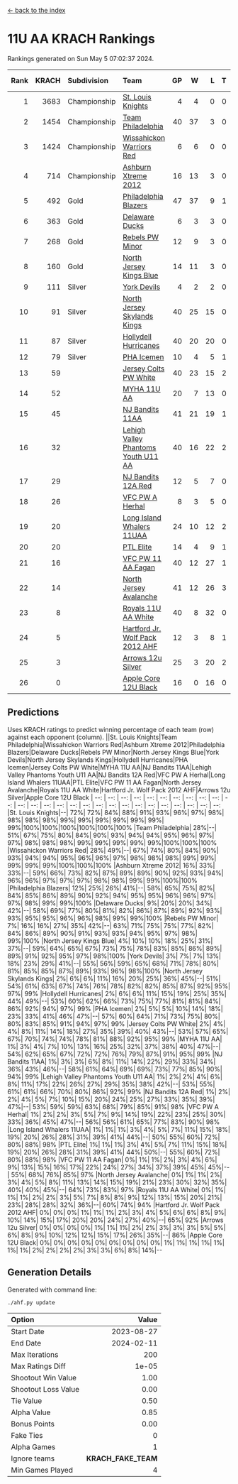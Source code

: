 [<- back to the index](readme.md)
# 11U AA KRACH Rankings
Rankings generated on Sun May  5 07:02:37 2024.

Rank|KRACH|Subdivision|Team|GP|W|L|T|OTW|OTL|SoS|Exp Wins|Win Diff
---:|---:|:---|:---|---:|---:|---:|---:|---:|---:|---:|---:|---:
1|3683|Championship|[St. Louis Knights](https://gamesheetstats.com/seasons/3659/teams/143319/schedule)|4|4|0|0|0|0|123|4.8|-0.0
2|1454|Championship|[Team Philadelphia](https://gamesheetstats.com/seasons/3659/teams/140788/schedule)|40|37|3|0|1|1|141|37.9|0.0
3|1424|Championship|[Wissahickon Warriors Red](https://gamesheetstats.com/seasons/3659/teams/140468/schedule)|6|6|0|0|1|0|32|6.8|-0.0
4|714|Championship|[Ashburn Xtreme 2012](https://gamesheetstats.com/seasons/3659/teams/140775/schedule)|16|13|3|0|1|0|285|13.9|0.0
5|492|Gold|[Philadelphia Blazers](https://gamesheetstats.com/seasons/3659/teams/140785/schedule)|47|37|9|1|2|1|297|38.4|0.0
6|363|Gold|[Delaware Ducks](https://gamesheetstats.com/seasons/3659/teams/140453/schedule)|6|3|3|0|1|1|581|3.9|0.0
7|268|Gold|[Rebels PW Minor](https://gamesheetstats.com/seasons/3659/teams/140786/schedule)|12|9|3|0|0|0|213|9.9|0.0
8|160|Gold|[North Jersey Kings Blue](https://gamesheetstats.com/seasons/3659/teams/140459/schedule)|14|11|3|0|1|0|47|11.9|0.0
9|111|Silver|[York Devils](https://gamesheetstats.com/seasons/3659/teams/140469/schedule)|4|2|2|0|1|0|589|2.9|0.0
10|91|Silver|[North Jersey Skylands Kings](https://gamesheetstats.com/seasons/3659/teams/140784/schedule)|40|25|15|0|3|3|163|25.9|0.0
11|87|Silver|[Hollydell Hurricanes](https://gamesheetstats.com/seasons/3659/teams/140777/schedule)|40|20|20|0|1|3|431|20.9|0.0
12|79|Silver|[PHA Icemen](https://gamesheetstats.com/seasons/3659/teams/143313/schedule)|10|4|5|1|1|0|282|5.4|0.0
13|59||[Jersey Colts PW White](https://gamesheetstats.com/seasons/3659/teams/140778/schedule)|40|23|15|2|2|0|93|24.9|0.0
14|52||[MYHA 11U AA](https://gamesheetstats.com/seasons/3659/teams/140781/schedule)|20|7|13|0|0|0|363|7.9|0.0
15|45||[NJ Bandits 11AA](https://gamesheetstats.com/seasons/3659/teams/140782/schedule)|41|21|19|1|0|3|122|22.4|0.0
16|32||[Lehigh Valley Phantoms Youth U11 AA](https://gamesheetstats.com/seasons/3659/teams/140779/schedule)|40|16|22|2|1|1|328|17.9|0.0
17|29||[NJ Bandits 12A Red](https://gamesheetstats.com/seasons/3659/teams/140458/schedule)|12|5|7|0|0|0|51|5.9|0.0
18|26||[VFC PW A Herhal](https://gamesheetstats.com/seasons/3659/teams/140467/schedule)|8|3|5|0|1|1|138|3.9|0.0
19|20||[Long Island Whalers 11UAA](https://gamesheetstats.com/seasons/3659/teams/140780/schedule)|24|10|12|2|0|1|70|11.9|0.0
20|20||[PTL Elite](https://gamesheetstats.com/seasons/3659/teams/140462/schedule)|14|4|9|1|1|0|51|5.4|0.0
21|16||[VFC PW 11 AA Fagan](https://gamesheetstats.com/seasons/3659/teams/140789/schedule)|40|12|27|1|3|1|342|13.4|0.0
22|14||[North Jersey Avalanche](https://gamesheetstats.com/seasons/3659/teams/140783/schedule)|41|12|26|3|1|5|131|14.4|0.0
23|8||[Royals 11U AA White](https://gamesheetstats.com/seasons/3659/teams/140787/schedule)|40|8|32|0|1|0|335|8.9|0.0
24|5||[Hartford Jr. Wolf Pack 2012 AHF](https://gamesheetstats.com/seasons/3659/teams/140776/schedule)|12|3|8|1|0|0|33|4.4|0.0
25|3||[Arrows 12u Silver](https://gamesheetstats.com/seasons/3659/teams/140774/schedule)|25|3|20|2|0|1|66|4.9|0.0
26|0||[Apple Core 12U Black](https://gamesheetstats.com/seasons/3659/teams/140773/schedule)|16|0|16|0|0|0|297|0.9|0.0

## Predictions
Uses KRACH ratings to predict winning percentage of each team (row) against each opponent (column).
||St. Louis Knights|Team Philadelphia|Wissahickon Warriors Red|Ashburn Xtreme 2012|Philadelphia Blazers|Delaware Ducks|Rebels PW Minor|North Jersey Kings Blue|York Devils|North Jersey Skylands Kings|Hollydell Hurricanes|PHA Icemen|Jersey Colts PW White|MYHA 11U AA|NJ Bandits 11AA|Lehigh Valley Phantoms Youth U11 AA|NJ Bandits 12A Red|VFC PW A Herhal|Long Island Whalers 11UAA|PTL Elite|VFC PW 11 AA Fagan|North Jersey Avalanche|Royals 11U AA White|Hartford Jr. Wolf Pack 2012 AHF|Arrows 12u Silver|Apple Core 12U Black
| --: | --: | --: | --: | --: | --: | --: | --: | --: | --: | --: | --: | --: | --: | --: | --: | --: | --: | --: | --: | --: | --: | --: | --: | --: | --: | --: 
|St. Louis Knights|--| 72%| 72%| 84%| 88%| 91%| 93%| 96%| 97%| 98%| 98%| 98%| 98%| 99%| 99%| 99%| 99%| 99%| 99%| 99%|100%|100%|100%|100%|100%|100%
|Team Philadelphia| 28%|--| 51%| 67%| 75%| 80%| 84%| 90%| 93%| 94%| 94%| 95%| 96%| 97%| 97%| 98%| 98%| 98%| 99%| 99%| 99%| 99%| 99%|100%|100%|100%
|Wissahickon Warriors Red| 28%| 49%|--| 67%| 74%| 80%| 84%| 90%| 93%| 94%| 94%| 95%| 96%| 96%| 97%| 98%| 98%| 98%| 99%| 99%| 99%| 99%| 99%|100%|100%|100%
|Ashburn Xtreme 2012| 16%| 33%| 33%|--| 59%| 66%| 73%| 82%| 87%| 89%| 89%| 90%| 92%| 93%| 94%| 96%| 96%| 97%| 97%| 97%| 98%| 98%| 99%| 99%|100%|100%
|Philadelphia Blazers| 12%| 25%| 26%| 41%|--| 58%| 65%| 75%| 82%| 84%| 85%| 86%| 89%| 90%| 92%| 94%| 95%| 95%| 96%| 96%| 97%| 97%| 98%| 99%| 99%|100%
|Delaware Ducks|  9%| 20%| 20%| 34%| 42%|--| 58%| 69%| 77%| 80%| 81%| 82%| 86%| 87%| 89%| 92%| 93%| 93%| 95%| 95%| 96%| 96%| 98%| 99%| 99%|100%
|Rebels PW Minor|  7%| 16%| 16%| 27%| 35%| 42%|--| 63%| 71%| 75%| 75%| 77%| 82%| 84%| 86%| 89%| 90%| 91%| 93%| 93%| 94%| 95%| 97%| 98%| 99%|100%
|North Jersey Kings Blue|  4%| 10%| 10%| 18%| 25%| 31%| 37%|--| 59%| 64%| 65%| 67%| 73%| 75%| 78%| 83%| 85%| 86%| 89%| 89%| 91%| 92%| 95%| 97%| 98%|100%
|York Devils|  3%|  7%|  7%| 13%| 18%| 23%| 29%| 41%|--| 55%| 56%| 59%| 65%| 68%| 71%| 78%| 80%| 81%| 85%| 85%| 87%| 89%| 93%| 96%| 98%|100%
|North Jersey Skylands Kings|  2%|  6%|  6%| 11%| 16%| 20%| 25%| 36%| 45%|--| 51%| 54%| 61%| 63%| 67%| 74%| 76%| 78%| 82%| 82%| 85%| 87%| 92%| 95%| 97%| 99%
|Hollydell Hurricanes|  2%|  6%|  6%| 11%| 15%| 19%| 25%| 35%| 44%| 49%|--| 53%| 60%| 62%| 66%| 73%| 75%| 77%| 81%| 81%| 84%| 86%| 92%| 94%| 97%| 99%
|PHA Icemen|  2%|  5%|  5%| 10%| 14%| 18%| 23%| 33%| 41%| 46%| 47%|--| 57%| 60%| 64%| 71%| 73%| 75%| 80%| 80%| 83%| 85%| 91%| 94%| 97%| 99%
|Jersey Colts PW White|  2%|  4%|  4%|  8%| 11%| 14%| 18%| 27%| 35%| 39%| 40%| 43%|--| 53%| 57%| 65%| 67%| 70%| 74%| 74%| 78%| 81%| 88%| 92%| 95%| 99%
|MYHA 11U AA|  1%|  3%|  4%|  7%| 10%| 13%| 16%| 25%| 32%| 37%| 38%| 40%| 47%|--| 54%| 62%| 65%| 67%| 72%| 72%| 76%| 79%| 87%| 91%| 95%| 99%
|NJ Bandits 11AA|  1%|  3%|  3%|  6%|  8%| 11%| 14%| 22%| 29%| 33%| 34%| 36%| 43%| 46%|--| 58%| 61%| 64%| 69%| 69%| 73%| 77%| 85%| 90%| 94%| 99%
|Lehigh Valley Phantoms Youth U11 AA|  1%|  2%|  2%|  4%|  6%|  8%| 11%| 17%| 22%| 26%| 27%| 29%| 35%| 38%| 42%|--| 53%| 55%| 61%| 61%| 66%| 70%| 80%| 86%| 92%| 99%
|NJ Bandits 12A Red|  1%|  2%|  2%|  4%|  5%|  7%| 10%| 15%| 20%| 24%| 25%| 27%| 33%| 35%| 39%| 47%|--| 53%| 59%| 59%| 63%| 68%| 79%| 85%| 91%| 98%
|VFC PW A Herhal|  1%|  2%|  2%|  3%|  5%|  7%|  9%| 14%| 19%| 22%| 23%| 25%| 30%| 33%| 36%| 45%| 47%|--| 56%| 56%| 61%| 65%| 77%| 83%| 90%| 98%
|Long Island Whalers 11UAA|  1%|  1%|  1%|  3%|  4%|  5%|  7%| 11%| 15%| 18%| 19%| 20%| 26%| 28%| 31%| 39%| 41%| 44%|--| 50%| 55%| 60%| 72%| 80%| 88%| 98%
|PTL Elite|  1%|  1%|  1%|  3%|  4%|  5%|  7%| 11%| 15%| 18%| 19%| 20%| 26%| 28%| 31%| 39%| 41%| 44%| 50%|--| 55%| 60%| 72%| 80%| 88%| 98%
|VFC PW 11 AA Fagan|  0%|  1%|  1%|  2%|  3%|  4%|  6%|  9%| 13%| 15%| 16%| 17%| 22%| 24%| 27%| 34%| 37%| 39%| 45%| 45%|--| 55%| 68%| 76%| 85%| 97%
|North Jersey Avalanche|  0%|  1%|  1%|  2%|  3%|  4%|  5%|  8%| 11%| 13%| 14%| 15%| 19%| 21%| 23%| 30%| 32%| 35%| 40%| 40%| 45%|--| 64%| 73%| 83%| 97%
|Royals 11U AA White|  0%|  1%|  1%|  1%|  2%|  2%|  3%|  5%|  7%|  8%|  8%|  9%| 12%| 13%| 15%| 20%| 21%| 23%| 28%| 28%| 32%| 36%|--| 60%| 74%| 94%
|Hartford Jr. Wolf Pack 2012 AHF|  0%|  0%|  0%|  1%|  1%|  1%|  2%|  3%|  4%|  5%|  6%|  6%|  8%|  9%| 10%| 14%| 15%| 17%| 20%| 20%| 24%| 27%| 40%|--| 65%| 92%
|Arrows 12u Silver|  0%|  0%|  0%|  0%|  1%|  1%|  1%|  2%|  2%|  3%|  3%|  3%|  5%|  5%|  6%|  8%|  9%| 10%| 12%| 12%| 15%| 17%| 26%| 35%|--| 86%
|Apple Core 12U Black|  0%|  0%|  0%|  0%|  0%|  0%|  0%|  0%|  0%|  1%|  1%|  1%|  1%|  1%|  1%|  1%|  2%|  2%|  2%|  2%|  3%|  3%|  6%|  8%| 14%|--

## Generation Details

Generated with command line:
```
./ahf.py update
```

| Option | Value |
| :----- | ----: |
| Start Date | 2023-08-27 |
| End Date | 2024-02-11 |
| Max Iterations | 200 |
| Max Ratings Diff | 1e-05 |
| Shootout Win Value | 1.00 |
| Shootout Loss Value | 0.00 |
| Tie Value | 0.50 |
| Alpha Value | 0.85 |
| Bonus Points | 0.00 |
| Fake Ties | 0 |
| Alpha Games | 1 |
| Ignore teams | __KRACH_FAKE_TEAM__ |
| Min Games Played | 4 |

